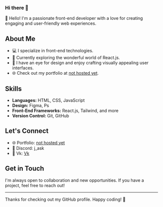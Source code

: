 ### Hi there 👋

👋 Hello! I'm a passionate front-end developer with a love for creating engaging and user-friendly web experiences.

## About Me

- 💻 I specialize in front-end technologies.
- 🚀 Currently exploring the wonderful world of React.js.
- 🎨 I have an eye for design and enjoy crafting visually appealing user interfaces.
- 🌐 Check out my portfolio at [not hosted yet](https://www.nothosted.com).

## Skills

- **Languages:** HTML, CSS, JavaScript
- **Design:** Figma, Ps
- **Front-End Frameworks:** React.js, Tailwind, and more
- **Version Control:** Git, GitHub

## Let's Connect

- 🌐 Portfolio: [not hosted yet](https://www.nothosted.com)
- 📧 Discord: j_ask
- 💼 Vk: [Vk](https://vk.com/j_ask)

## Get in Touch

I'm always open to collaboration and new opportunities. If you have a project, feel free to reach out!

---

Thanks for checking out my GitHub profile. Happy coding! 🚀
